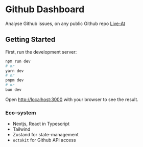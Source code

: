 # Github Dashboard

Analyse Github issues, on any public Github repo
[Live-At](https://github-dashboard-pink.vercel.app/)


## Getting Started

First, run the development server:

```bash
npm run dev
# or
yarn dev
# or
pnpm dev
# or
bun dev
```

Open [http://localhost:3000](http://localhost:3000) with your browser to see the result.

### Eco-system

- Nextjs, React in Typescript
- Tailwind
- Zustand for state-management
- `octokit` for Github API access
